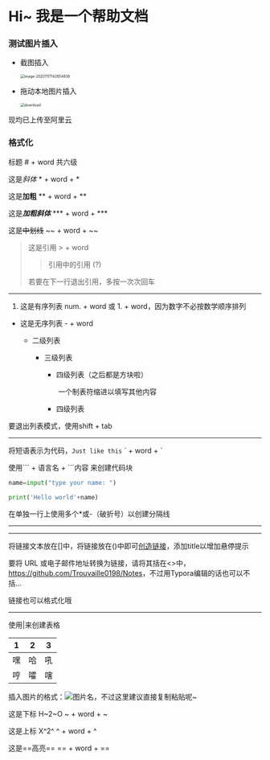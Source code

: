 # Hi~ 我是一个帮助文档

### 测试图片插入

- 截图插入

  <img src="https://trou.oss-cn-shanghai.aliyuncs.com/img/image-20201117142654838.png" alt="image-20201117142654838" style="zoom:50%;" />

- 拖动本地图片插入

  <img src="https://trou.oss-cn-shanghai.aliyuncs.com/img/download.png" alt="download" style="zoom:50%;" />
  
  

现均已上传至阿里云

### 格式化

标题	# + word	共六级

这是*斜体*	* + word + *

这是**加粗**	** + word + **

这是***加粗斜体***	\*\*\* + word + \*\*\*

这是~~中划线~~	\~\~ + word + \~\~

> 这是引用	\> + word
>
> > 引用中的引用 (?)
>
> 若要在下一行退出引用，多按一次次回车 

-----

1. 这是有序列表	num. + word 或 1. + word，因为数字不必按数学顺序排列

- 这是无序列表	- + word

  - 二级列表

    - 三级列表

      - 四级列表（之后都是方块啦）

        ​	一个制表符缩进以填写其他内容

      - 四级列表

要退出列表模式，使用shift + tab

-----

将短语表示为代码，`Just like this`	\` + word + \`	

使用\`\`\` + 语言名 + \`\`\`内容 来创建代码块

```py
name=input("type your name: ")

print('Hello world'+name)
```

在单独一行上使用多个*或-（破折号）以创建分隔线

********

--------------

将链接文本放在[]中，将链接放在()中即可[创造链接](www.trouvaille0198.top "A mysterious website")，添加title以增加悬停提示

要将 URL 或电子邮件地址转换为链接，请将其括在<>中，<https://github.com/Trouvaille0198/Notes>，不过用Typora编辑的话也可以不括...

链接也可以格式化哦

-----

使用|来创建表格

| 1    | 2    | 3    |
| ---- | ---- | ---- |
| 嘿   | 哈   | 吼   |
| 哼   | 嚯   | 嗐   |

插入图片的格式：![图片名](图片路径或链接)，不过这里建议直接复制粘贴呢~

这是下标 H~2~O	\~ + word + \~

这是上标 X^2^	\^ + word + \^

这是==高亮==	\=\= + word + \=\=

